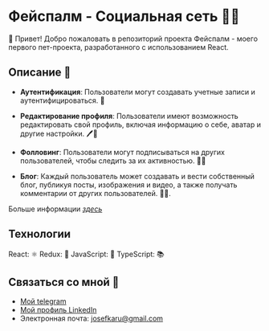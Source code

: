 # Фейспалм - Социальная сеть 🤦‍♂️

👋 Привет! Добро пожаловать в репозиторий проекта Фейспалм - моего первого пет-проекта, разработанного с использованием React.

## Описание 📄

- **Аутентификация**: Пользователи могут создавать учетные записи и аутентифицироваться. 🔐

- **Редактирование профиля**: Пользователи имеют возможность редактировать свой профиль, включая информацию о себе, аватар и другие настройки. 🖊️👤

- **Фолловинг**: Пользователи могут подписываться на других пользователей, чтобы следить за их активностью. 👥👀

- **Блог**: Каждый пользователь может создавать и вести собственный блог, публикуя посты, изображения и видео, а также получать комментарии от других пользователей. 📝💬.

Больше информации [*здесь*](https://alyakin.vercel.app/project/social-network-facepalm)

## Технологии

React: ⚛️
Redux: 🔄
JavaScript: 🚀
TypeScript: 📚

## Связаться со мной 📧

- [Мой telegram](https://t.me/josefKru)
- [Мой профиль LinkedIn](https://www.linkedin.com/in/ivan-alyakin-976842243/)
- Электронная почта: josefkaru@gmail.com
